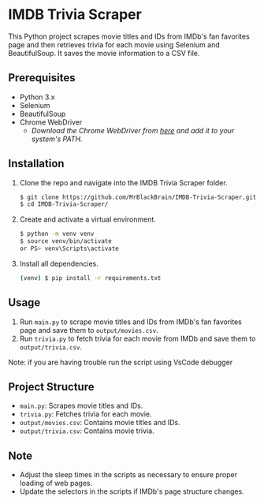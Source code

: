 # IMDB Trivia Scraper

This Python project scrapes movie titles and IDs from IMDb's fan favorites page and then retrieves trivia for each movie using Selenium and BeautifulSoup. It saves the movie information to a CSV file.

## Prerequisites

- Python 3.x
- Selenium
- BeautifulSoup
- Chrome WebDriver
  - _Download the Chrome WebDriver from [here](https://chromedriver.chromium.org/downloads) and add it to your system's PATH._

## Installation

1. Clone the repo and navigate into the IMDB Trivia Scraper folder.

   ```bash
   $ git clone https://github.com/MrBlackBrain/IMDB-Trivia-Scraper.git
   $ cd IMDB-Trivia-Scraper/
   ```

2. Create and activate a virtual environment.

   ```bash
   $ python -m venv venv
   $ source venv/bin/activate
   or PS> venv\Scripts\activate
   ```

3. Install all dependencies.

   ```bash
   (venv) $ pip install -r requirements.txt
   ```

## Usage

1. Run `main.py` to scrape movie titles and IDs from IMDb's fan favorites page and save them to `output/movies.csv`.
2. Run `trivia.py` to fetch trivia for each movie from IMDb and save them to `output/trivia.csv`.

Note: if you are having trouble run the script using VsCode debugger

## Project Structure

- `main.py`: Scrapes movie titles and IDs.
- `trivia.py`: Fetches trivia for each movie.
- `output/movies.csv`: Contains movie titles and IDs.
- `output/trivia.csv`: Contains movie trivia.

## Note

- Adjust the sleep times in the scripts as necessary to ensure proper loading of web pages.
- Update the selectors in the scripts if IMDb's page structure changes.
